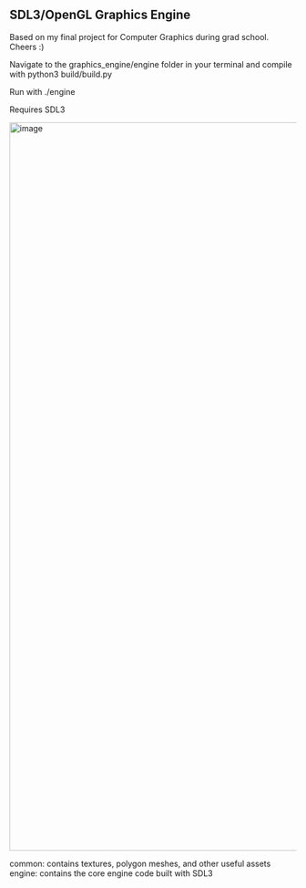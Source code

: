 ## SDL3/OpenGL Graphics Engine

<!-- ## YouTube/Dropbox/Drive Link: https://youtu.be/M20Sm7l2iGk -->

Based on my final project for Computer Graphics during grad school. Cheers :)

Navigate to the graphics_engine/engine folder in your terminal and compile with python3 build/build.py 

Run with ./engine

Requires SDL3

<img width="1277" alt="image" src="https://github.com/user-attachments/assets/cb6e2490-202d-4e76-abbd-50875f54ed94" />

common: contains textures, polygon meshes, and other useful assets
engine: contains the core engine code built with SDL3
